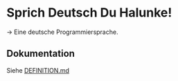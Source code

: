# Sprich Deutsch Du Halunke!
→ Eine deutsche Programmiersprache.

## Dokumentation
Siehe [DEFINITION.md](./DEFINITION.md)
